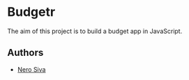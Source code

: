 # Budgetr

The aim of this project is to build a budget app in JavaScript.

## Authors

* [Nero Siva](https://github.com/neroshan12)
